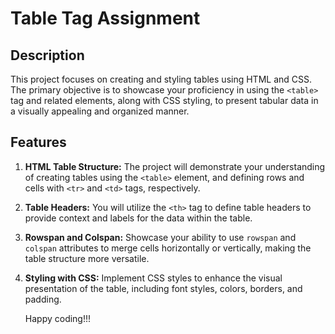 # Table Tag Assignment

## Description

This project focuses on creating and styling tables using HTML and CSS. The primary objective is to showcase your proficiency in using the `<table>` tag and related elements, along with CSS styling, to present tabular data in a visually appealing and organized manner.

## Features

1. **HTML Table Structure:** The project will demonstrate your understanding of creating tables using the `<table>` element, and defining rows and cells with `<tr>` and `<td>` tags, respectively.

2. **Table Headers:** You will utilize the `<th>` tag to define table headers to provide context and labels for the data within the table.

3. **Rowspan and Colspan:** Showcase your ability to use `rowspan` and `colspan` attributes to merge cells horizontally or vertically, making the table structure more versatile.

4. **Styling with CSS:** Implement CSS styles to enhance the visual presentation of the table, including font styles, colors, borders, and padding.

    Happy coding!!!
